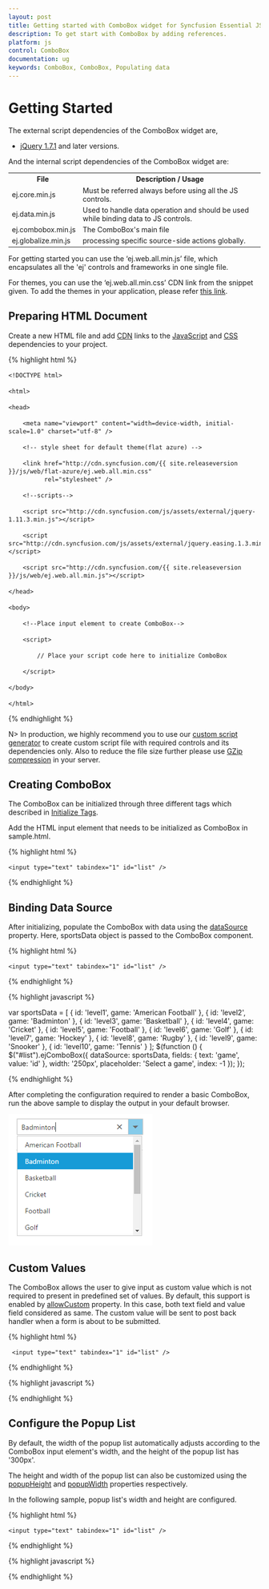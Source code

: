 ```yaml
---
layout: post
title: Getting started with ComboBox widget for Syncfusion Essential JS
description: To get start with ComboBox by adding references.
platform: js
control: ComboBox
documentation: ug
keywords: ComboBox, ComboBox, Populating data
---
```


# Getting Started

The external script dependencies of the ComboBox widget are,

* [jQuery 1.7.1](http://jquery.com/) and later versions.

And the internal script dependencies of the ComboBox widget are:

<table>
	<tr>
		<th>File </th>
		<th>Description / Usage </th>
	</tr>
	<tr>
		<td>ej.core.min.js</td>
		<td>Must be referred always before using all the JS controls.</td>
	</tr>
	<tr>
		<td>ej.data.min.js</td>
		<td>Used to handle data operation and should be used while binding data to JS controls.</td>
	</tr>
	<tr>
		<td>ej.combobox.min.js</td>
		<td>The ComboBox's main file</td>
	</tr>
	<tr>
		<td>ej.globalize.min.js</td>
		<td>processing specific source-side actions globally.</td>
	</tr>
</table>

For getting started you can use the ‘ej.web.all.min.js’ file, which encapsulates all the 'ej' controls and frameworks in one single file.<br/> 

For themes, you can use the ‘ej.web.all.min.css’ CDN link from the snippet given. To add the themes in your application, please refer [this link](https://help.syncfusion.com/js/theming-in-essential-javascript-components#adding-specific-theme-to-your-application).


## Preparing HTML Document

Create a new HTML file and add [CDN](https://help.syncfusion.com/js/cdn) links to the [JavaScript](https://help.syncfusion.com/js/dependencies) and [CSS](https://help.syncfusion.com/js/theming-in-essential-javascript-components) dependencies to your project.

{% highlight html %}

    <!DOCTYPE html>

    <html>

    <head>

        <meta name="viewport" content="width=device-width, initial-scale=1.0" charset="utf-8" />

        <!-- style sheet for default theme(flat azure) -->

        <link href="http://cdn.syncfusion.com/{{ site.releaseversion }}/js/web/flat-azure/ej.web.all.min.css"
              rel="stylesheet" />

        <!--scripts-->

        <script src="http://cdn.syncfusion.com/js/assets/external/jquery-1.11.3.min.js"></script>

        <script src="http://cdn.syncfusion.com/js/assets/external/jquery.easing.1.3.min.js"></script>

        <script src="http://cdn.syncfusion.com/{{ site.releaseversion }}/js/web/ej.web.all.min.js"></script>

    </head>

    <body>

        <!--Place input element to create ComboBox-->

        <script>

            // Place your script code here to initialize ComboBox

        </script>

    </body>

    </html>

{% endhighlight %}

 N>  In production, we highly recommend you to use our [custom script generator](https://help.syncfusion.com/js/include-only-the-needed-widgets#) to create custom script file with required controls and its dependencies only. Also to reduce the file size further please use [GZip compression](https://developers.google.com/web/fundamentals/performance/optimizing-content-efficiency/optimize-encoding-and-transfer?hl=en#text-compression-with-gzip) in your server. 

## Creating ComboBox

The ComboBox can be initialized through three different tags which described in [Initialize Tags](https://help.syncfusion.com/js/combobox/initialize-tags).

Add the HTML input element that needs to be initialized as ComboBox in sample.html.


{% highlight html %}
	
	<input type="text" tabindex="1" id="list" />
			
{% endhighlight %}

## Binding Data Source

After initializing, populate the ComboBox with data using the [dataSource](https://help.syncfusion.com/api/js/ejcombobox#members:datasource) property. Here, sportsData object is passed to the ComboBox component.	
	
{% highlight html %}
	
	<input type="text" tabindex="1" id="list" />
			
{% endhighlight %}
		
{% highlight javascript %}	

var sportsData = [
	{ id: 'level1', game: 'American Football' }, { id: 'level2', game: 'Badminton' },
	{ id: 'level3', game: 'Basketball' }, { id: 'level4', game: 'Cricket' },
	{ id: 'level5', game: 'Football' }, { id: 'level6', game: 'Golf' },
	{ id: 'level7', game: 'Hockey' }, { id: 'level8', game: 'Rugby' },
	{ id: 'level9', game: 'Snooker' }, { id: 'level10', game: 'Tennis' }
];
$(function () {
	$("#list").ejComboBox({
		dataSource: sportsData,
		fields: { text: 'game', value: 'id' },
		width: '250px',
		placeholder: 'Select a game',
		index: -1
	});
});			
		
{% endhighlight %}

After completing the configuration required to render a basic ComboBox, run the above sample to display the output in your default browser.
	
![](Getteing-Started_images/Getteing-Started_img1.png)

## Custom Values

The ComboBox allows the user to give input as custom value which is not required to present in predefined set of values. By default, this support is enabled by [allowCustom](https://help.syncfusion.com/api/js/ejcombobox#members:allowcustom) property. In this case, both text field and value field considered as same. The custom value will be sent to post back handler when a form is about to be submitted.

{% highlight html %}
	
	 <input type="text" tabindex="1" id="list" />
			
{% endhighlight %}
	
{% highlight javascript %}	
	
<script type="text/javascript">
var sportsData = [
	{ Id: 'game1', Game: 'Badminton' },
	{ Id: 'game2', Game: 'Football' },
	{ Id: 'game3', Game: 'Tennis' }
];
$(function () {
	$("#list").ejComboBox({
		//set the data to dataSource property
		dataSource: sportsData,
		// By default, its enabled. For your better understanding, showcase this property here.
		allowCustom: true,
		// maps the appropriate column to fields property
		fields: { text: 'Game', value: 'Id' },
		// set placeholder to ComboBox input element
		placeholder: "Select a game"
	});
});
</script>	
		
{% endhighlight %}

## Configure the Popup List

By default, the width of the popup list automatically adjusts according to the ComboBox input element's width, and the height of the popup list has '300px'.

The height and width of the popup list can also be customized using the [popupHeight](https://help.syncfusion.com/api/js/ejcombobox#members:popupheight) and [popupWidth](https://help.syncfusion.com/api/js/ejcombobox#members:popupwidth) properties respectively.

In the following sample, popup list's width and height are configured.

{% highlight html %}

	<input type="text" tabindex="1" id="list" />

{% endhighlight %}
	
{% highlight javascript %}	
	
<script type="text/javascript">
var sportsData = [
	{ Id: 'game1', Game: 'Badminton' },
	{ Id: 'game2', Game: 'Football' },
	{ Id: 'game3', Game: 'Tennis' }
];
$(function () {
	$("#list").ejComboBox({
		//set the data to dataSource property
		dataSource: sportsData,
		// By default, its enabled. For your better understanding, showcase this property here.
		allowCustom: true,
		//set height to popup list
		popupHeight: '200px',
		//set width to popup list
		popupWidth: '250px',
		// maps the appropriate column to fields property
		fields: { text: 'Game', value: 'Id' },
		// set placeholder to ComboBox input element
		placeholder: "Select a game"
	});
});
</script>	
		
{% endhighlight %}

